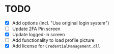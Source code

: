 ﻿# TODO

- [X] Add options (incl. "Use original login system")
- [ ] Update 2FA Pin screen
- [X] Update logged-in screen
- [ ] Add functionality to load profile picture
- [X] Add license for `CredentialManagement.dll`
